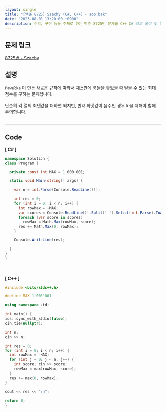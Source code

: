 ```yaml
---
layout: single
title: "[백준 8725] Szachy (C#, C++) - soo:bak"
date: "2023-08-08 13:20:00 +0900"
description: 수학, 구현 등을 주제로 하는 백준 8725번 문제를 C++ C# 으로 풀이 및 해설
---
```


## 문제 링크
  [8725번 - Szachy](https://www.acmicpc.net/problem/8725)

## 설명
`Pawełka` 이 만든 새로운 규칙에 따라서 체스판에 룩들을 놓았을 때 얻을 수 있는 최대 점수를 구하는 문제입니다. <br>
<br>
단순히 각 열의 최댓값을 더하면 되지만, 만약 최댓값이 음수인 경우 `0` 을 더해야 함에 주의합니다. <br>
<br>
- - -

## Code
<b>[ C# ] </b>
<br>

  ```c#
namespace Solution {
  class Program {

    private const int MAX = 1_000_001;

    static void Main(string[] args) {

      var n = int.Parse(Console.ReadLine()!);

      int res = 0;
      for (int i = 0; i < n; i++) {
        int rowMax = -MAX;
        var scores = Console.ReadLine()!.Split(' ').Select(int.Parse).ToArray();
        foreach (var score in scores)
          rowMax = Math.Max(rowMax, score);
        res += Math.Max(0, rowMax);
      }

      Console.WriteLine(res);

    }
  }
}
  ```
<br><br>
<b>[ C++ ] </b>
<br>

  ```c++
#include <bits/stdc++.h>

#define MAX 1'000'001

using namespace std;

int main() {
  ios::sync_with_stdio(false);
  cin.tie(nullptr);

  int n;
  cin >> n;

  int res = 0;
  for (int i = 0; i < n; i++) {
    int rowMax = -MAX;
    for (int j = 0; j < n; j++) {
      int score; cin >> score;
      rowMax = max(rowMax, score);
    }
    res += max(0, rowMax);
  }

  cout << res << "\n";

  return 0;
}
  ```
